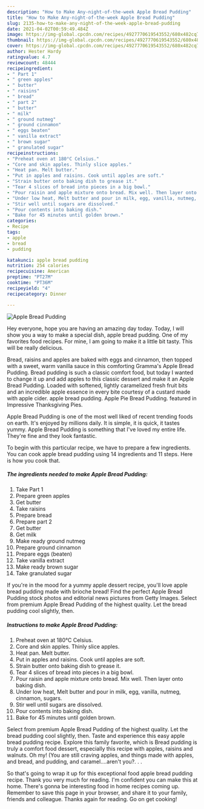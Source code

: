 ```yaml
---
description: "How to Make Any-night-of-the-week Apple Bread Pudding"
title: "How to Make Any-night-of-the-week Apple Bread Pudding"
slug: 2135-how-to-make-any-night-of-the-week-apple-bread-pudding
date: 2021-04-02T00:59:49.484Z
image: https://img-global.cpcdn.com/recipes/4927770619543552/680x482cq70/apple-bread-pudding-recipe-main-photo.jpg
thumbnail: https://img-global.cpcdn.com/recipes/4927770619543552/680x482cq70/apple-bread-pudding-recipe-main-photo.jpg
cover: https://img-global.cpcdn.com/recipes/4927770619543552/680x482cq70/apple-bread-pudding-recipe-main-photo.jpg
author: Hester Hardy
ratingvalue: 4.7
reviewcount: 48444
recipeingredient:
- " Part 1"
- " green apples"
- " butter"
- " raisins"
- " bread"
- " part 2"
- " butter"
- " milk"
- " ground nutmeg"
- " ground cinnamon"
- " eggs beaten"
- " vanilla extract"
- " brown sugar"
- " granulated sugar"
recipeinstructions:
- "Preheat oven at 180°C Celsius."
- "Core and skin apples. Thinly slice apples."
- "Heat pan. Melt butter."
- "Put in apples and raisins. Cook until apples are soft."
- "Strain butter onto baking dish to grease it."
- "Tear 4 slices of bread into pieces in a big bowl."
- "Pour raisin and apple mixture onto bread. Mix well. Then layer onto baking dish."
- "Under low heat, Melt butter and pour in milk, egg, vanilla, nutmeg,  cinnamon, sugars."
- "Stir well until sugars are dissolved."
- "Pour contents into baking dish."
- "Bake for 45 minutes until golden brown."
categories:
- Recipe
tags:
- apple
- bread
- pudding

katakunci: apple bread pudding 
nutrition: 254 calories
recipecuisine: American
preptime: "PT27M"
cooktime: "PT36M"
recipeyield: "4"
recipecategory: Dinner

---
```



![Apple Bread Pudding](https://img-global.cpcdn.com/recipes/4927770619543552/680x482cq70/apple-bread-pudding-recipe-main-photo.jpg)

Hey everyone, hope you are having an amazing day today. Today, I will show you a way to make a special dish, apple bread pudding. One of my favorites food recipes. For mine, I am going to make it a little bit tasty. This will be really delicious.

Bread, raisins and apples are baked with eggs and cinnamon, then topped with a sweet, warm vanilla sauce in this comforting Gramma&#39;s Apple Bread Pudding. Bread pudding is such a classic comfort food, but today I wanted to change it up and add apples to this classic dessert and make it an Apple Bread Pudding. Loaded with softened, lightly caramelized fresh fruit bits and an incredible apple essence in every bite courtesy of a custard made with apple cider. apple bread pudding. Apple Pie Bread Pudding. featured in Impressive Thanksgiving Pies.

Apple Bread Pudding is one of the most well liked of recent trending foods on earth. It's enjoyed by millions daily. It is simple, it is quick, it tastes yummy. Apple Bread Pudding is something that I've loved my entire life. They're fine and they look fantastic.


To begin with this particular recipe, we have to prepare a few ingredients. You can cook apple bread pudding using 14 ingredients and 11 steps. Here is how you cook that.

<!--inarticleads1-->

##### The ingredients needed to make Apple Bread Pudding:

1. Take  Part 1
1. Prepare  green apples
1. Get  butter
1. Take  raisins
1. Prepare  bread
1. Prepare  part 2
1. Get  butter
1. Get  milk
1. Make ready  ground nutmeg
1. Prepare  ground cinnamon
1. Prepare  eggs (beaten)
1. Take  vanilla extract
1. Make ready  brown sugar
1. Take  granulated sugar


If you&#39;re in the mood for a yummy apple dessert recipe, you&#39;ll love apple bread pudding made with brioche bread! Find the perfect Apple Bread Pudding stock photos and editorial news pictures from Getty Images. Select from premium Apple Bread Pudding of the highest quality. Let the bread pudding cool slightly, then. 

<!--inarticleads2-->

##### Instructions to make Apple Bread Pudding:

1. Preheat oven at 180°C Celsius.
1. Core and skin apples. Thinly slice apples.
1. Heat pan. Melt butter.
1. Put in apples and raisins. Cook until apples are soft.
1. Strain butter onto baking dish to grease it.
1. Tear 4 slices of bread into pieces in a big bowl.
1. Pour raisin and apple mixture onto bread. Mix well. Then layer onto baking dish.
1. Under low heat, Melt butter and pour in milk, egg, vanilla, nutmeg,  cinnamon, sugars.
1. Stir well until sugars are dissolved.
1. Pour contents into baking dish.
1. Bake for 45 minutes until golden brown.


Select from premium Apple Bread Pudding of the highest quality. Let the bread pudding cool slightly, then. Taste and experience this easy apple bread pudding recipe. Explore this family favorite, which is Bread pudding is truly a comfort food dessert, especially this recipe with apples, raisins and walnuts. Oh my! (You are still craving apples, and things made with apples, and bread, and pudding, and caramel….aren&#39;t you?. . . 

So that's going to wrap it up for this exceptional food apple bread pudding recipe. Thank you very much for reading. I'm confident you can make this at home. There's gonna be interesting food in home recipes coming up. Remember to save this page in your browser, and share it to your family, friends and colleague. Thanks again for reading. Go on get cooking!

